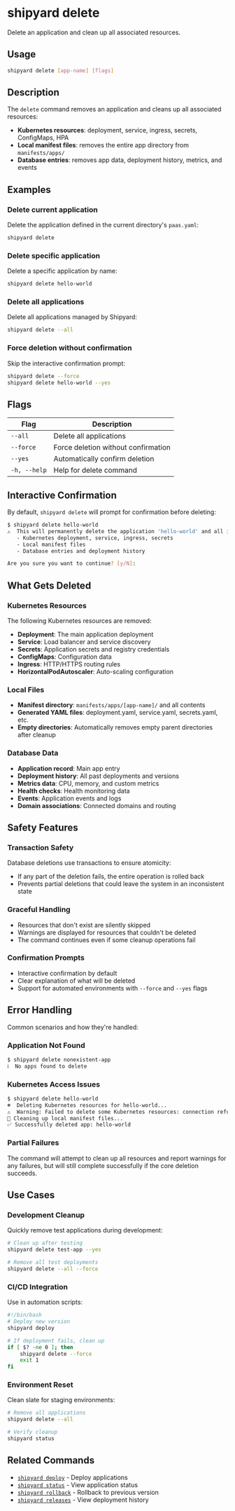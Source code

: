# shipyard delete

Delete an application and clean up all associated resources.

## Usage

```bash
shipyard delete [app-name] [flags]
```

## Description

The `delete` command removes an application and cleans up all associated resources:

- **Kubernetes resources**: deployment, service, ingress, secrets, ConfigMaps, HPA
- **Local manifest files**: removes the entire app directory from `manifests/apps/`
- **Database entries**: removes app data, deployment history, metrics, and events

## Examples

### Delete current application

Delete the application defined in the current directory's `paas.yaml`:

```bash
shipyard delete
```

### Delete specific application

Delete a specific application by name:

```bash
shipyard delete hello-world
```

### Delete all applications

Delete all applications managed by Shipyard:

```bash
shipyard delete --all
```

### Force deletion without confirmation

Skip the interactive confirmation prompt:

```bash
shipyard delete --force
shipyard delete hello-world --yes
```

## Flags

| Flag | Description |
|------|-------------|
| `--all` | Delete all applications |
| `--force` | Force deletion without confirmation |
| `--yes` | Automatically confirm deletion |
| `-h, --help` | Help for delete command |

## Interactive Confirmation

By default, `shipyard delete` will prompt for confirmation before deleting:

```bash
$ shipyard delete hello-world
⚠️  This will permanently delete the application 'hello-world' and all its resources:
   - Kubernetes deployment, service, ingress, secrets
   - Local manifest files
   - Database entries and deployment history

Are you sure you want to continue? [y/N]: 
```

## What Gets Deleted

### Kubernetes Resources

The following Kubernetes resources are removed:

- **Deployment**: The main application deployment
- **Service**: Load balancer and service discovery
- **Secrets**: Application secrets and registry credentials
- **ConfigMaps**: Configuration data
- **Ingress**: HTTP/HTTPS routing rules
- **HorizontalPodAutoscaler**: Auto-scaling configuration

### Local Files

- **Manifest directory**: `manifests/apps/[app-name]/` and all contents
- **Generated YAML files**: deployment.yaml, service.yaml, secrets.yaml, etc.
- **Empty directories**: Automatically removes empty parent directories after cleanup

### Database Data

- **Application record**: Main app entry
- **Deployment history**: All past deployments and versions
- **Metrics data**: CPU, memory, and custom metrics
- **Health checks**: Health monitoring data
- **Events**: Application events and logs
- **Domain associations**: Connected domains and routing

## Safety Features

### Transaction Safety

Database deletions use transactions to ensure atomicity:
- If any part of the deletion fails, the entire operation is rolled back
- Prevents partial deletions that could leave the system in an inconsistent state

### Graceful Handling

- Resources that don't exist are silently skipped
- Warnings are displayed for resources that couldn't be deleted
- The command continues even if some cleanup operations fail

### Confirmation Prompts

- Interactive confirmation by default
- Clear explanation of what will be deleted
- Support for automated environments with `--force` and `--yes` flags

## Error Handling

Common scenarios and how they're handled:

### Application Not Found

```bash
$ shipyard delete nonexistent-app
ℹ️  No apps found to delete
```

### Kubernetes Access Issues

```bash
$ shipyard delete hello-world
☸️  Deleting Kubernetes resources for hello-world...
⚠️  Warning: Failed to delete some Kubernetes resources: connection refused
📁 Cleaning up local manifest files...
✅ Successfully deleted app: hello-world
```

### Partial Failures

The command will attempt to clean up all resources and report warnings for any failures, but will still complete successfully if the core deletion succeeds.

## Use Cases

### Development Cleanup

Quickly remove test applications during development:

```bash
# Clean up after testing
shipyard delete test-app --yes

# Remove all test deployments
shipyard delete --all --force
```

### CI/CD Integration

Use in automation scripts:

```bash
#!/bin/bash
# Deploy new version
shipyard deploy

# If deployment fails, clean up
if [ $? -ne 0 ]; then
    shipyard delete --force
    exit 1
fi
```

### Environment Reset

Clean slate for staging environments:

```bash
# Remove all applications
shipyard delete --all

# Verify cleanup
shipyard status
```

## Related Commands

- [`shipyard deploy`](deploy.md) - Deploy applications
- [`shipyard status`](status.md) - View application status
- [`shipyard rollback`](rollback.md) - Rollback to previous version
- [`shipyard releases`](releases.md) - View deployment history